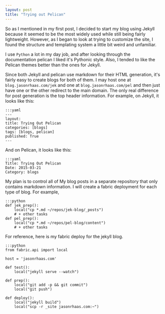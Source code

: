 ```yaml
---
layout: post
title: "Trying out Pelican"
---
```


So as I mentioned in my first post, I decided to start my blog using Jekyll because it seemed to be the most widely used while still being fairly lightweight. However, as I began to look at trying to customize the site, I found the structure and templating system a little bit weird and unfamiliar.

I use `Python` a lot in my day job, and after looking through the documentation pelican I liked it's Pythonic style. Also, I tended to like the Pelican themes better than the ones for Jekyll.

Since both Jekyll and pelican use markdown for their HTML generation, it's fairly easy to create blogs for both of them. I may host one at `blog.jasonrhaas.com/jek` and one at `blog.jasonrhaas.com/pel` and then just have one or the other redirect to the main domain. The only real difference for post generation is the top header information. For example, on Jekyll, it looks like this:

	:::yaml
	---
	layout: 
	title: Trying Out Pelican
	categories: [blogs]
	tags: [blogs, pelican]
	published: True
	---

And on Pelican, it looks like this:

	:::yaml
	Title: Trying Out Pelican
	Date: 2015-03-21
	Category: blogs

My plan is to control all of My blog posts in a separate repository that only contains markdown information. I will create a fabric deployment for each type of blog. For example,

	:::python
	def jek_prep():
		local("cp *.md ~/repos/jek-blog/_posts")
		# + other tasks
	def pel_prep():
		local("cp *.md ~/repos/pel-blog/content")
		# + other tasks

For reference, here is my fabric deploy for the jekyll blog.

	:::python
	from fabric.api import local

	host = 'jasonrhaas.com'

	def test():
		local("jekyll serve --watch")

	def prep():
	    local("git add -p && git commit")
	    local("git push")

	def deploy():
		local("jekyll build")
		local("scp -r _site jasonrhaas.com:~")
